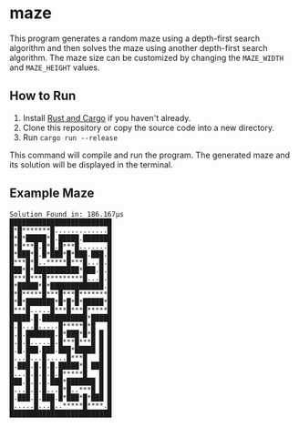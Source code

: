 # maze

This program generates a random maze using a depth-first search algorithm and then solves the maze using another depth-first search algorithm. The maze size can be customized by changing the `MAZE_WIDTH` and `MAZE_HEIGHT` values.

## How to Run

1. Install [Rust and Cargo](https://www.rust-lang.org/tools/install) if you haven't already.
2. Clone this repository or copy the source code into a new directory.
3. Run `cargo run --release`

This command will compile and run the program. The generated maze and its solution will be displayed in the terminal.

## Example Maze

```
Solution Found in: 186.167µs
█████████████████████████
█*█*******█.............█
█*█*█████*█.█████.███████
█*█***█.█*█.█***█.......█
█*███*█.█*███*█*███.███.█
█***█*█..*****█***█...█.█
███*█*███████████*███.█.█
█***█***█*********█...█.█
█*█████*█*█████████████.█
█*█*****█***█***█*******█
█*█*███████*█*█*█*█████*█
█***█.....█***█***█*****█
█████.█.███████████*█████
█.█...█.....█*****█*█   █
█.█.███████.█*███*█*█ █ █
█.█.█.....█.█***█***█ █ █
█.█.███.███.███*█████ █ █
█...█...█.....█***█   █ █
█.███.█.█.█.█████*█ ███ █
█...█.█.█.█.█*****█   █ █
███.█.█.█.███*███████ █ █
█...█.█.█...█*█..***█ █ █
█.███.█.███.█*███*█*███ █
█.....█...█..*****█****.█
█████████████████████████
```
